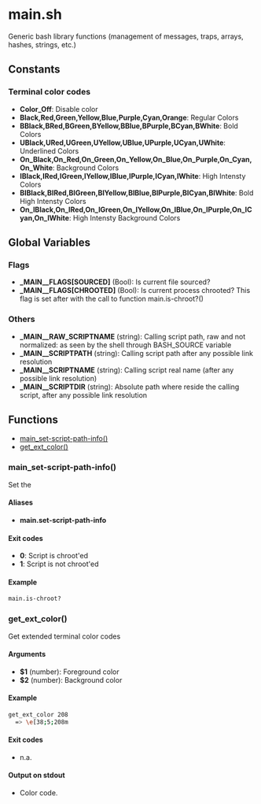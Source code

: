 # main.sh

Generic bash library functions (management of messages, traps, arrays, hashes, strings, etc.)

## Constants

### Terminal color codes
* **Color_Off**: Disable color
* **Black,Red,Green,Yellow,Blue,Purple,Cyan,Orange**: Regular Colors
* **BBlack,BRed,BGreen,BYellow,BBlue,BPurple,BCyan,BWhite**: Bold Colors
* **UBlack,URed,UGreen,UYellow,UBlue,UPurple,UCyan,UWhite**: Underlined Colors
* **On_Black,On_Red,On_Green,On_Yellow,On_Blue,On_Purple,On_Cyan,On_White**: Background Colors
* **IBlack,IRed,IGreen,IYellow,IBlue,IPurple,ICyan,IWhite**: High Intensty Colors
* **BIBlack,BIRed,BIGreen,BIYellow,BIBlue,BIPurple,BICyan,BIWhite**: Bold High Intensty Colors
* **On_IBlack,On_IRed,On_IGreen,On_IYellow,On_IBlue,On_IPurple,On_ICyan,On_IWhite**: High Intensty Background Colors


## Global Variables

### Flags
* **\_MAIN__FLAGS\[SOURCED\]** (Bool): Is current file sourced?
* **\_MAIN__FLAGS\[CHROOTED\]** (Bool): Is current process chrooted? This flag is set after with the call to function main.is-chroot?()
### Others
* **\_MAIN__RAW_SCRIPTNAME** (string): Calling script path, raw and not normalized: as seen by the shell through BASH_SOURCE variable
* **\_MAIN__SCRIPTPATH** (string): Calling script path after any possible link resolution
* **\_MAIN__SCRIPTNAME** (string): Calling script real name (after any possible link resolution)
* **\_MAIN__SCRIPTDIR** (string): Absolute path where reside the calling script, after any possible link resolution


## Functions
* [main_set-script-path-info()](#main_set-script-path-info)
* [get_ext_color()](#get_ext_color)


### main_set-script-path-info()

Set the 

#### Aliases

* **main.set-script-path-info**

#### Exit codes

* **0**: Script is chroot'ed
* **1**: Script is not chroot'ed

#### Example

```bash
main.is-chroot?
```

### get_ext_color()

Get extended terminal color codes

#### Arguments

* **$1** (number): Foreground color
* **$2** (number): Background color

#### Example

```bash
get_ext_color 208
  => \e[38;5;208m
```

#### Exit codes

* n.a.

#### Output on stdout

* Color code.


